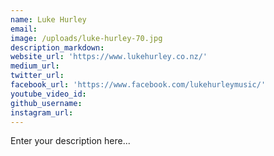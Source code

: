 ```yaml
---
name: Luke Hurley
email:
image: /uploads/luke-hurley-70.jpg
description_markdown:
website_url: 'https://www.lukehurley.co.nz/'
medium_url:
twitter_url:
facebook_url: 'https://www.facebook.com/lukehurleymusic/'
youtube_video_id:
github_username:
instagram_url:
---
```


Enter your description here...

